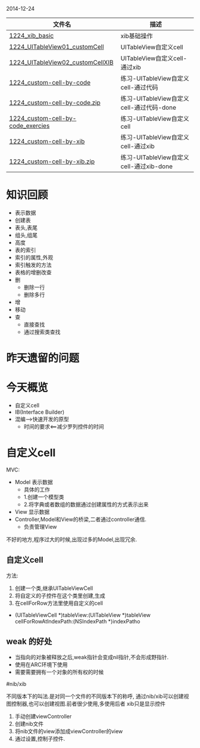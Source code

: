 2014-12-24

| 文件名 |  描述 |
| ------------- | ------------ |
|[1224_xib_basic](https://github.com/urmyfaith/roadofios/tree/master/UIProjects/1224_week8_day3/1224_xib_basic)| xib基础操作 |
|[1224_UITableView01_customCell](https://github.com/urmyfaith/roadofios/tree/master/UIProjects/1224_week8_day3/1224_UITableView01_customCell)| UITableView自定义cell |
|[1224_UITableView02_customCellXIB](https://github.com/urmyfaith/roadofios/tree/master/UIProjects/1224_week8_day3/1224_UITableView02_customCellXIB)| UITableView自定义cell-通过xib |
|[1224_custom-cell-by-code](https://github.com/urmyfaith/roadofios/tree/master/UIProjects/1224_week8_day3/1224_custom-cell-by-code)| 练习-UITableView自定义cell-通过代码 |
|[1224_custom-cell-by-code.zip](https://github.com/urmyfaith/roadofios/tree/master/UIProjects/1224_week8_day3/1224_custom-cell-by-code.zip)| 练习-UITableView自定义cell-通过代码-done |
|[1224_custom-cell-by-code_exercies](https://github.com/urmyfaith/roadofios/tree/master/UIProjects/1224_week8_day3/1224_custom-cell-by-code_exercies)| 练习-UITableView自定义cell |
|[1224_custom-cell-by-xib](https://github.com/urmyfaith/roadofios/tree/master/UIProjects/1224_week8_day3/1224_custom-cell-by-xib)| 练习-UITableView自定义cell-通过xib |
|[1224_custom-cell-by-xib.zip](https://github.com/urmyfaith/roadofios/tree/master/UIProjects/1224_week8_day3/1224_custom-cell-by-xib.zip)| 练习-UITableView自定义cell-通过xib-done |

# 知识回顾

- 表示数据
- 创建表
- 表头,表尾
- 组头,组尾
 - 高度
- 表的索引
 - 索引的属性,外观
 - 索引触发的方法
- 表格的增删改查
 - 删
	 - 删除一行
     - 删除多行
 - 增
 - 移动
 - 查
	 - 直接查找
	 - 通过搜索类查找

# 昨天遗留的问题


# 今天概览

-  自定义cell
-  IB(Interface Builder)
-  混编-->快速开发的原型
	- 时间的要求<==减少罗列控件的时间

# 自定义cell


MVC:
- Model 表示数据
	- 具体的工作
	- 1.创建一个模型类
	- 2.将字典或者数组的数据通过创建属性的方式表示出来
- View 显示数据
- Controller,Model和View的桥梁,二者通过controller通信.
	- 负责管理View

不好的地方,程序过大的时候,出现过多的Model,出现冗余.


## 自定义cell

方法:
1. 创建一个类,继承UITableViewCell
2. 将自定义的子控件在这个类里创建,生成
3. 在cellForRow方法里使用自定义的cell
- (UITableViewCell *)tableView:(UITableView *)tableView cellForRowAtIndexPath:(NSIndexPath *)indexPatho

## weak 的好处

- 当指向的对象被释放之后,weak指针会变成nil指针,不会形成野指针.
- 使用在ARC环境下使用
- 需要需要拥有一个对象的所有权的时候

#nib/xib

不同版本下的叫法.是对同一个文件的不同版本下的称呼,
通过nib/xib可以创建视图控制器,也可以创建视图.前者很少使用,多使用后者
xib只是显示控件

1.  手动创建viewController
2. 创建nib文件
3. 将nib文件的view添加成viewController的view
3. 通过设置,控制子控件.
	
